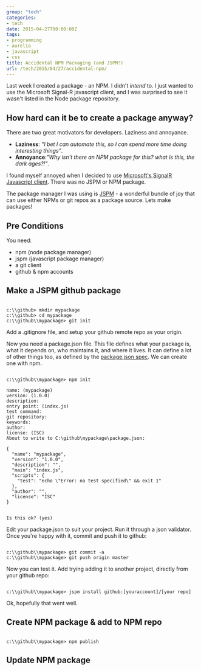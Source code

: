```yaml
---
group: "tech"
categories:
- tech
date: 2015-04-27T00:00:00Z
tags:
- programming
- aurelia
- javascript
- css
title: Accidental NPM Packaging (and JSPM!)
url: /tech/2015/04/27/accidental-npm/
---
```




Last week I created a package - an NPM. I didn't *intend* to. I just wanted to use the Microsoft Signal-R javascript client, and I was surprised to see it wasn't listed in the Node package repository.

<!--more-->

## How hard can it be to create a package anyway?

There are two great motivators for developers. Laziness and annoyance.

- **Laziness**: *"I bet I can automate this, so I can spend more time doing interesting things"*.
- **Annoyance**:*"Why isn't there an NPM package for this? what is this, the dark ages?!"*.

I found myself annoyed when I decided to use [Microsoft's SignalR Javascript client](https://github.com/SignalR/SignalR/wiki/SignalR-JS-Client). There was no JSPM or NPM package.

The package manager I was using is [JSPM](http://jspm.io) - a wonderful bundle of joy that can use either NPMs or git repos as a package source. Lets make packages!

## Pre Conditions

You need:

- npm (node package manager)
- jspm (javascript package manager)
- a git client
- github & npm accounts

## Make a JSPM github package

<pre><code class="language-markup">
c:\\github&gt; mkdir mypackage
c:\\github&gt; cd mypackage
c:\\github\\mypackage&gt; git init
</code></pre>

Add a .gitignore file, and setup your github remote repo as your origin.

Now you need a package.json file. This file defines what your package is, what it depends on, who maintains it, and where it lives. It can define a lot of other things too, as defined by the [package.json spec](http://gndn). We can create one with npm.

<pre><code class="language-markup">
c:\\github\\mypackage&gt; npm init

name: (mypackage)
version: (1.0.0)
description:
entry point: (index.js)
test command:
git repository:
keywords:
author:
license: (ISC)
About to write to C:\github\mypackage\package.json:

{
  "name": "mypackage",
  "version": "1.0.0",
  "description": "",
  "main": "index.js",
  "scripts": {
    "test": "echo \"Error: no test specified\" && exit 1"
  },
  "author": "",
  "license": "ISC"
}


Is this ok? (yes)
</code></pre>

Edit your package.json to suit your project. Run it through a json validator. Once you're happy with it, commit and push it to github:

<pre><code class="language-markup">
c:\\github\\mypackage&gt; git commit -a
c:\\github\\mypackage&gt; git push origin master
</code></pre>

Now you can test it. Add trying adding it to another project, directly from your github repo:

<pre><code class="language-markup">
c:\\github\\mypackage&gt; jspm install github:[youraccount]/[your repo]
</code></pre>

Ok, hopefully that went well.

## Create NPM package & add to NPM repo

<pre><code class="language-markup">
c:\\github\\mypackage&gt; npm publish
</code></pre>

## Update NPM package
